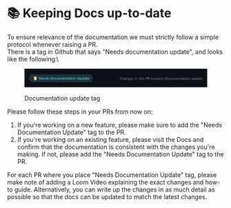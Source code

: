 # 📚 Keeping Docs up-to-date

To ensure relevance of the documentation we must strictly follow a simple protocol whenever raising a PR.\
There is a tag in Github that says "Needs documentation update", and looks like the following:\


<figure><img src="../.gitbook/assets/image (17).png" alt=""><figcaption><p>Documentation update tag</p></figcaption></figure>

Please follow these steps in your PRs from now on:

1. If you're working on a new feature, please make sure to add the "Needs Documentation Update" tag to the PR.
2. If you're working on an existing feature, please visit the Docs and confirm that the documentation is consistent with the changes you're making. If not, please add the "Needs Documentation Update" tag to the PR.

For each PR where you place "Needs Documentation Update" tag, please make note of adding a Loom Video explaining the exact changes and how-to guide. Alternatively, you can write up the changes in as much detail as possible so that the docs can be updated to match the latest changes.&#x20;
